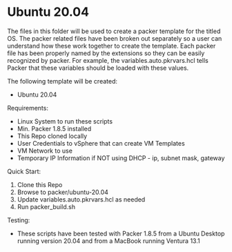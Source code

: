 # Ubuntu 20.04
The files in this folder will be used to create a packer template for the titled OS.  The packer related files have been broken out separately so a user can understand how these work together to create the template.  Each packer file has been properly named by the extensions so they can be easily recognized by packer.  For example, the variables.auto.pkrvars.hcl tells Packer that these variables should be loaded with these values.

The following template will be created:
 - Ubuntu 20.04

Requirements:
 - Linux System to run these scripts
 - Min. Packer 1.8.5 installed
 - This Repo cloned locally
 - User Credentials to vSphere that can create VM Templates
 - VM Network to use
 - Temporary IP Information if NOT using DHCP - ip, subnet mask, gateway

Quick Start:
1. Clone this Repo
2. Browse to packer/ubuntu-20.04
3. Update variables.auto.pkrvars.hcl as needed
4. Run packer_build.sh

Testing:
 - These scripts have been tested with Packer 1.8.5 from a Ubuntu Desktop running version 20.04 and from a MacBook running Ventura 13.1